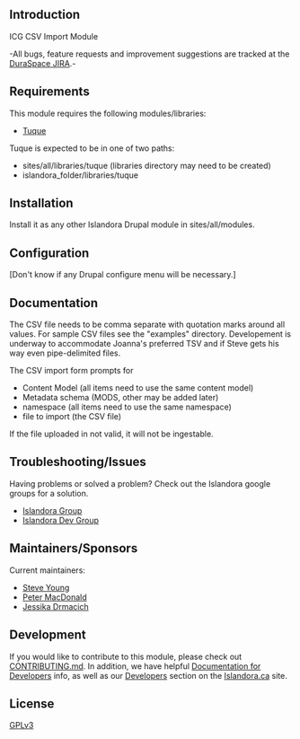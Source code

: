 ## Introduction

ICG CSV Import Module

-All bugs, feature requests and improvement suggestions are tracked at the [DuraSpace JIRA](https://jira.duraspace.org/browse/ISLANDORA).-


## Requirements

This module requires the following modules/libraries:

* [Tuque](https://github.com/islandora/tuque)

Tuque is expected to be in one of two paths:

* sites/all/libraries/tuque (libraries directory may need to be created)
* islandora_folder/libraries/tuque

## Installation

Install it as any other Islandora Drupal module in sites/all/modules.

## Configuration

[Don't know if any Drupal configure menu will be necessary.]

## Documentation

The CSV file needs to be comma separate with quotation marks around all values. For sample CSV files see the "examples" directory. Developement is underway to accommodate Joanna's preferred TSV and if Steve gets his way even pipe-delimited files.

The CSV import form prompts for
* Content Model (all items need to use the same content model)
* Metadata schema (MODS, other may be added later)
* namespace (all items need to use the same namespace)
* file to import (the CSV file)

If the file uploaded in not valid, it will not be ingestable.

## Troubleshooting/Issues

Having problems or solved a problem? Check out the Islandora google groups for a solution.

* [Islandora Group](https://groups.google.com/forum/?hl=en&fromgroups#!forum/islandora)
* [Islandora Dev Group](https://groups.google.com/forum/?hl=en&fromgroups#!forum/islandora-dev)

## Maintainers/Sponsors

Current maintainers:

* [Steve Young](https://github.com/hamhpc)
* [Peter MacDonald](https://github.com/petermacdonald)
* [Jessika Drmacich](https:/github.com/jgd1)

## Development

If you would like to contribute to this module, please check out [CONTRIBUTING.md](CONTRIBUTING.md). In addition, we have helpful [Documentation for Developers](https://github.com/Islandora/islandora/wiki#wiki-documentation-for-developers) info, as well as our [Developers](http://islandora.ca/developers) section on the [Islandora.ca](http://islandora.ca) site.

## License

[GPLv3](http://www.gnu.org/licenses/gpl-3.0.txt)


